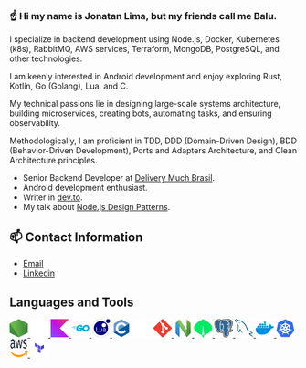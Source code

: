 ### ☝ Hi my name is Jonatan Lima, but my friends call me Balu.


I specialize in backend development using Node.js, Docker, Kubernetes (k8s), RabbitMQ, AWS services, Terraform, MongoDB, PostgreSQL, and other technologies. 

I am keenly interested in Android development and enjoy exploring Rust, Kotlin, Go (Golang), Lua, and C.

My technical passions lie in designing large-scale systems architecture, building microservices, creating bots, automating tasks, and ensuring observability.

Methodologically, I am proficient in TDD, DDD (Domain-Driven Design), BDD (Behavior-Driven Development), Ports and Adapters Architecture, and Clean Architecture principles.

- Senior Backend Developer at [Delivery Much Brasil](https://www.deliverymuch.com.br).
- Android development enthusiast.
- Writer in [dev.to](https://dev.to/jonatanlima).
- My talk about [Node.js Design Patterns](https://youtu.be/AWISf1mNcso?feature=shared).

## 📫 Contact Information

- [Email](mailto:jotanlima@gmail.com)
- [Linkedin](https://www.linkedin.com/in/jonatan-lima-977416102)

<h2 align="left">Languages and Tools</h3>
<p align="left">
  <a href="https://nodejs.org/en/" target="_blank"> <img src="./media/nodejs.svg" alt="nodejs" width="32" height="32"/> </a>
  <a href="https://www.rust-lang.org/" target="_blank"> <img src="./media/rust.svg" alt="rust" width="32" height="32"/> </a>
  <a href="https://kotlinlang.org/" target="_blank"> <img src="./media/kotlin.svg" alt="kotlin" width="32" height="32"/> </a>
  <!-- <a href="https://www.android.com/" target="_blank"> <img src="./media/android.svg" alt="android" width="32" height="32"/> </a> -->
  <a href="https://go.dev/" target="_blank"> <img src="./media/go.svg" alt="golang" width="32" height="32"/> </a>
  <a href="https://www.lua.org/" target="_blank"> <img src="./media/lua.svg" alt="lua" width="32" height="32"/> </a>
  <a href="https://www.cprogramming.com/" target="_blank"><img src="./media/c.svg" alt="c" width="32" height="32"/></a>
  <a href="https://www.shellscript.sh/" target="_blank"><img src="./media/bash.svg" alt="bash" width="32" height="32"/></a>
  <a href="https://git-scm.com/" target="_blank"> <img src="./media/git.svg" alt="git" width="32" height="32"/> </a>
  <a href="https://neovim.io/" target="_blank"> <img src="./media/neovim.png" alt="neovim" width="32" height="32"/> </a>
  <a href="https://www.mongodb.com/" target="_blank"> <img src="./media/mongodb.svg" alt="mongodb" width="32" height="32"/> </a>
  <a href="https://www.postgresql.org/" target="_blank"> <img src="./media/postgresql.svg" alt="postgresql" width="32" height="32"/> </a>
  <a href="https://www.mysql.com/" target="_blank"> <img src="./media/mysql.svg" alt="mysql" width="32" height="32"/> </a>
  <a href="https://www.docker.com" target="_blank"> <img src="./media/docker.svg" alt="docker" width="32" height="32"/> </a>
  <a href="https://kubernetes.io/" target="_blank"> <img src="./media/k8s.svg" alt="kubernetes" width="32" height="32"/> </a>
  <a href="https://aws.amazon.com/" target="_blank"> <img src="./media/aws.svg" alt="aws" width="32" height="32"/> </a>
  <a href="https://www.terraform.io/" target="_blank"> <img src="./media/terraform.svg" alt="terraform" width="32" height="32"/> </a>
</p>

<!--
## 🔥 My Stats

 <div style="overflow:hidden;">
       <img align="center" height="200" src="https://github-readme-stats.vercel.app/api/top-langs/?username=jdssl&theme=slateorange&count_private=true&layout=compact" />
</div>
-->

